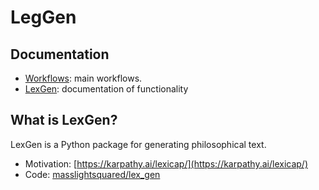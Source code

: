 # LegGen

## Documentation

- [Workflows](operations/main.md): main workflows.
- [LexGen](operations/data.md): documentation of functionality

## What is LexGen?

LexGen is a Python package for generating philosophical text.

- Motivation: [https://karpathy.ai/lexicap/](https://karpathy.ai/lexicap/)
- Code: [masslightsquared/lex_gen](https://github.com/masslightsquared/lex_gen)
